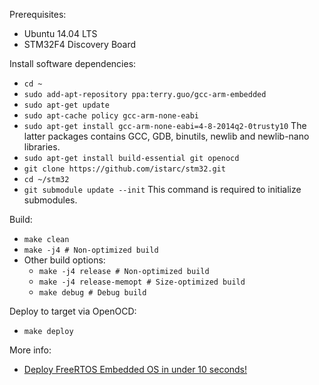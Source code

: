 Prerequisites:
* Ubuntu 14.04 LTS
* STM32F4 Discovery Board

Install software dependencies:
* `cd ~`
* `sudo add-apt-repository ppa:terry.guo/gcc-arm-embedded`
* `sudo apt-get update`
* `sudo apt-cache policy gcc-arm-none-eabi`
* `sudo apt-get install gcc-arm-none-eabi=4-8-2014q2-0trusty10` The latter packages contains GCC, GDB, binutils, newlib and newlib-nano libraries.
* `sudo apt-get install build-essential git openocd` 
* `git clone https://github.com/istarc/stm32.git`
* `cd ~/stm32`
* `git submodule update --init` This command is required to initialize submodules.

Build:
* `make clean`
* `make -j4 # Non-optimized build`
* Other build options:
	* `make -j4 release # Non-optimized build`
	* `make -j4 release-memopt # Size-optimized build`
	* `make debug # Debug build` 

Deploy to target via OpenOCD:
* `make deploy`

More info:
* [Deploy FreeRTOS Embedded OS in under 10 seconds!](http://istarc.wordpress.com/2014/07/10/stm32f4-deploy-an-embedded-os-under-10-seconds/)
